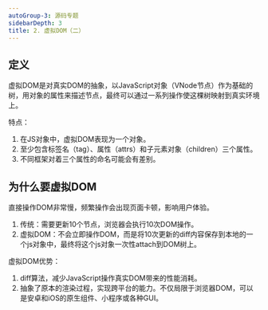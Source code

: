 ```yaml
---
autoGroup-3: 源码专题
sidebarDepth: 3
title: 2. 虚拟DOM（二）
---
```


## 定义
虚拟DOM是对真实DOM的抽象，以JavaScript对象（VNode节点）作为基础的树，用对象的属性来描述节点，最终可以通过一系列操作使这棵树映射到真实环境上。    
 
特点：
1. 在JS对象中，虚拟DOM表现为一个对象。
2. 至少包含标签名（tag）、属性（attrs）和子元素对象（children）三个属性。
3. 不同框架对着三个属性的命名可能会有差别。

## 为什么要虚拟DOM
直接操作DOM非常慢，频繁操作会出现页面卡顿，影响用户体验。   
1. 传统：需要更新10个节点，浏览器会执行10次DOM操作。
2. 虚拟DOM：不会立即操作DOM，而是将10次更新的diff内容保存到本地的一个js对象中，最终将这个js对象一次性attach到DOM树上。

虚拟DOM优势：
1. diff算法，减少JavaScript操作真实DOM带来的性能消耗。
2. 抽象了原本的渲染过程，实现跨平台的能力。不仅局限于浏览器DOM，可以是安卓和iOS的原生组件、小程序或各种GUI。
